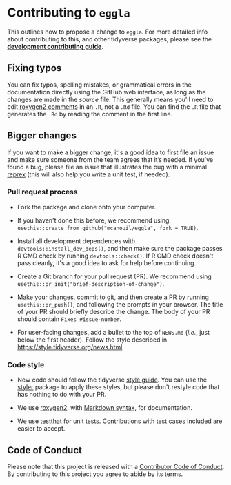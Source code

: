 # Contributing to `eggla`

This outlines how to propose a change to `eggla`.
For more detailed info about contributing to this, and other tidyverse packages, please see the
[**development contributing guide**](https://rstd.io/tidy-contrib).

## Fixing typos

You can fix typos, spelling mistakes, or grammatical errors in the documentation directly using the GitHub web interface, as long as the changes are made in the _source_ file.
This generally means you'll need to edit [roxygen2 comments](https://roxygen2.r-lib.org/articles/roxygen2.html) in an `.R`, not a `.Rd` file.
You can find the `.R` file that generates the `.Rd` by reading the comment in the first line.

## Bigger changes

If you want to make a bigger change, it's a good idea to first file an issue and make sure someone from the team agrees that it’s needed.
If you’ve found a bug, please file an issue that illustrates the bug with a minimal
[reprex](https://www.tidyverse.org/help/#reprex) (this will also help you write a unit test, if needed).

### Pull request process

* Fork the package and clone onto your computer.
* If you haven't done this before, we recommend using `usethis::create_from_github("mcanouil/eggla", fork = TRUE)`.

* Install all development dependences with `devtools::install_dev_deps()`,
  and then make sure the package passes R CMD check by running `devtools::check()`.
  If R CMD check doesn't pass cleanly, it's a good idea to ask for help before continuing.
* Create a Git branch for your pull request (PR). We recommend using `usethis::pr_init("brief-description-of-change")`.

* Make your changes, commit to git, and then create a PR by running `usethis::pr_push()`,
  and following the prompts in your browser.
  The title of your PR should briefly describe the change.
  The body of your PR should contain `Fixes #issue-number`.

* For user-facing changes, add a bullet to the top of `NEWS.md` (_i.e._, just below the first header).
  Follow the style described in <https://style.tidyverse.org/news.html>.

### Code style

* New code should follow the tidyverse [style guide](https://style.tidyverse.org).
  You can use the [styler](https://CRAN.R-project.org/package=styler) package
  to apply these styles, but please don't restyle code that has nothing to do with your PR.

* We use [roxygen2](https://cran.r-project.org/package=roxygen2),
  with [Markdown syntax](https://cran.r-project.org/web/packages/roxygen2/vignettes/rd-formatting.html),
  for documentation.

* We use [testthat](https://cran.r-project.org/package=testthat) for unit tests.
   Contributions with test cases included are easier to accept.

## Code of Conduct

Please note that this project is released with a [Contributor Code of Conduct](CODE_OF_CONDUCT.md).
By contributing to this project you agree to abide by its terms.
